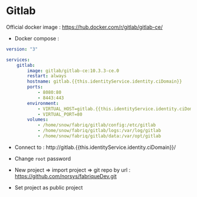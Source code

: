Gitlab
============

Official docker image : https://hub.docker.com/r/gitlab/gitlab-ce/


* Docker compose :

```yml
version: "3"

services:
    gitlab:
        image: gitlab/gitlab-ce:10.3.3-ce.0
        restart: always
        hostname: gitlab.{{this.identityService.identity.ciDomain}}
        ports:
            - 8080:80
            - 8443:443
        environment:
            - VIRTUAL_HOST=gitlab.{{this.identityService.identity.ciDomain}}
            - VIRTUAL_PORT=80                   
        volumes:
            - /home/snow/fabriq/gitlab/config:/etc/gitlab 
            - /home/snow/fabriq/gitlab/logs:/var/log/gitlab 
            - /home/snow/fabriq/gitlab/data:/var/opt/gitlab 

```

* Connect to :
http://gitlab.{{this.identityService.identity.ciDomain}}/

* Change `root` password
* New project => import project => git repo by url : https://github.com/norsys/fabriqueDev.git
* Set project as public project
